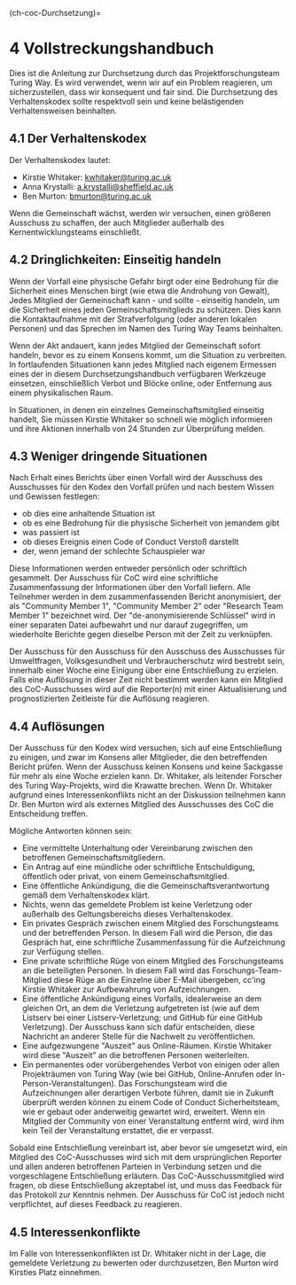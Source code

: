 (ch-coc-Durchsetzung)=
# 4 Vollstreckungshandbuch

Dies ist die Anleitung zur Durchsetzung durch das Projektforschungsteam Turing Way. Es wird verwendet, wenn wir auf ein Problem reagieren, um sicherzustellen, dass wir konsequent und fair sind. Die Durchsetzung des Verhaltenskodex sollte respektvoll sein und keine belästigenden Verhaltensweisen beinhalten.

## 4.1 Der Verhaltenskodex

Der Verhaltenskodex lautet:

* Kirstie Whitaker: kwhitaker@turing.ac.uk
* Anna Krystalli: a.krystalli@sheffield.ac.uk
* Ben Murton: bmurton@turing.ac.uk

Wenn die Gemeinschaft wächst, werden wir versuchen, einen größeren Ausschuss zu schaffen, der auch Mitglieder außerhalb des Kernentwicklungsteams einschließt.

## 4.2 Dringlichkeiten: Einseitig handeln

Wenn der Vorfall eine physische Gefahr birgt oder eine Bedrohung für die Sicherheit eines Menschen birgt (wie etwa die Androhung von Gewalt), Jedes Mitglied der Gemeinschaft kann - und sollte - einseitig handeln, um die Sicherheit eines jeden Gemeinschaftsmitglieds zu schützen. Dies kann die Kontaktaufnahme mit der Strafverfolgung (oder anderen lokalen Personen) und das Sprechen im Namen des Turing Way Teams beinhalten.

Wenn der Akt andauert, kann jedes Mitglied der Gemeinschaft sofort handeln, bevor es zu einem Konsens kommt, um die Situation zu verbreiten. In fortlaufenden Situationen kann jedes Mitglied nach eigenem Ermessen eines der in diesem Durchsetzungshandbuch verfügbaren Werkzeuge einsetzen, einschließlich Verbot und Blöcke online, oder Entfernung aus einem physikalischen Raum.

In Situationen, in denen ein einzelnes Gemeinschaftsmitglied einseitig handelt, Sie müssen Kirstie Whitaker so schnell wie möglich informieren und ihre Aktionen innerhalb von 24 Stunden zur Überprüfung melden.

## 4.3 Weniger dringende Situationen

Nach Erhalt eines Berichts über einen Vorfall wird der Ausschuss des Ausschusses für den Kodex den Vorfall prüfen und nach bestem Wissen und Gewissen festlegen:

- ob dies eine anhaltende Situation ist
- ob es eine Bedrohung für die physische Sicherheit von jemandem gibt
- was passiert ist
- ob dieses Ereignis einen Code of Conduct Verstoß darstellt
- der, wenn jemand der schlechte Schauspieler war

Diese Informationen werden entweder persönlich oder schriftlich gesammelt. Der Ausschuss für CoC wird eine schriftliche Zusammenfassung der Informationen über den Vorfall liefern. Alle Teilnehmer werden in dem zusammenfassenden Bericht anonymisiert, der als "Community Member 1", "Community Member 2" oder "Research Team Member 1" bezeichnet wird. Der "de-anonymisierende Schlüssel" wird in einer separaten Datei aufbewahrt und nur darauf zugegriffen, um wiederholte Berichte gegen dieselbe Person mit der Zeit zu verknüpfen.

Der Ausschuss für den Ausschuss für den Ausschuss des Ausschusses für Umweltfragen, Volksgesundheit und Verbraucherschutz wird bestrebt sein, innerhalb einer Woche eine Einigung über eine Entschließung zu erzielen. Falls eine Auflösung in dieser Zeit nicht bestimmt werden kann ein Mitglied des CoC-Ausschusses wird auf die Reporter(n) mit einer Aktualisierung und prognostizierten Zeitleiste für die Auflösung reagieren.

## 4.4 Auflösungen

Der Ausschuss für den Kodex wird versuchen, sich auf eine Entschließung zu einigen, und zwar im Konsens aller Mitglieder, die den betreffenden Bericht prüfen. Wenn der Ausschuss keinen Konsens und keine Sackgasse für mehr als eine Woche erzielen kann. Dr. Whitaker, als leitender Forscher des Turing Way-Projekts, wird die Krawatte brechen. Wenn Dr. Whitaker aufgrund eines Interessenkonflikts nicht an der Diskussion teilnehmen kann Dr. Ben Murton wird als externes Mitglied des Ausschusses des CoC die Entscheidung treffen.

Mögliche Antworten können sein:

* Eine vermittelte Unterhaltung oder Vereinbarung zwischen den betroffenen Gemeinschaftsmitgliedern.
* Ein Antrag auf eine mündliche oder schriftliche Entschuldigung, öffentlich oder privat, von einem Gemeinschaftsmitglied.
* Eine öffentliche Ankündigung, die die Gemeinschaftsverantwortung gemäß dem Verhaltenskodex klärt.
* Nichts, wenn das gemeldete Problem ist keine Verletzung oder außerhalb des Geltungsbereichs dieses Verhaltenskodex.
* Ein privates Gespräch zwischen einem Mitglied des Forschungsteams und der betreffenden Person. In diesem Fall wird die Person, die das Gespräch hat, eine schriftliche Zusammenfassung für die Aufzeichnung zur Verfügung stellen.
* Eine private schriftliche Rüge von einem Mitglied des Forschungsteams an die beteiligten Personen. In diesem Fall wird das Forschungs-Team-Mitglied diese Rüge an die Einzelne über E-Mail übergeben, cc'ing Kirstie Whitaker zur Aufbewahrung von Aufzeichnungen.
* Eine öffentliche Ankündigung eines Vorfalls, idealerweise an dem gleichen Ort, an dem die Verletzung aufgetreten ist (wie auf dem Listserv bei einer Listserv-Verletzung; und GitHub für eine GitHub Verletzung). Der Ausschuss kann sich dafür entscheiden, diese Nachricht an anderer Stelle für die Nachwelt zu veröffentlichen.
* Eine aufgezwungene "Auszeit" aus Online-Räumen. Kirstie Whitaker wird diese "Auszeit" an die betroffenen Personen weiterleiten.
* Ein permanentes oder vorübergehendes Verbot von einigen oder allen Projekträumen von Turing Way (wie bei GitHub, Online-Anrufen oder In-Person-Veranstaltungen). Das Forschungsteam wird die Aufzeichnungen aller derartigen Verbote führen, damit sie in Zukunft überprüft werden können zu einem Code of Conduct Sicherheitsteam, wie er gebaut oder anderweitig gewartet wird, erweitert. Wenn ein Mitglied der Community von einer Veranstaltung entfernt wird, wird ihm kein Teil der Veranstaltung erstattet, die er verpasst.

Sobald eine Entschließung vereinbart ist, aber bevor sie umgesetzt wird, ein Mitglied des CoC-Ausschusses wird sich mit dem ursprünglichen Reporter und allen anderen betroffenen Parteien in Verbindung setzen und die vorgeschlagene Entschließung erläutern. Das CoC-Ausschussmitglied wird fragen, ob diese Entschließung akzeptabel ist, und muss das Feedback für das Protokoll zur Kenntnis nehmen. Der Ausschuss für CoC ist jedoch nicht verpflichtet, auf dieses Feedback zu reagieren.

## 4.5 Interessenkonflikte

Im Falle von Interessenkonflikten ist Dr. Whitaker nicht in der Lage, die gemeldete Verletzung zu bewerten oder durchzusetzen, Ben Murton wird Kirsties Platz einnehmen.
